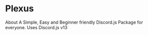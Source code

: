 # Plexus
About A Simple, Easy and Beginner friendly Discord.js Package for everyone. Uses Discord.js v13
